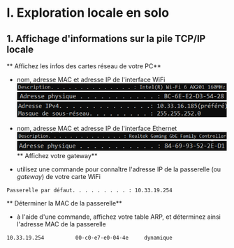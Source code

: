 # I. Exploration locale en solo
## 1. Affichage d'informations sur la pile TCP/IP locale
** Affichez les infos des cartes réseau de votre PC**
- nom, adresse MAC et adresse IP de l'interface WiFi
![NameWifi](./pics/NameWifi.png)
![MacWifi](./pics/MacWifi.png)
![AdressWifi](./pics/adresseIPWifi.png)
- nom, adresse MAC et adresse IP de l'interface Ethernet
![NameEther](./pics/NameEther.png)
![MacEther](./pics/MacEthernet.png)
** Affichez votre gateway**

- utilisez une commande pour connaître l'adresse IP de la passerelle (ou *gateway*) de votre carte WiFi
```
Passerelle par défaut. . . . . . . . . : 10.33.19.254
```
** Déterminer la MAC de la passerelle**

- à l'aide d'une commande, affichez votre table ARP, et déterminez ainsi l'adresse MAC de la passerelle
```
10.33.19.254          00-c0-e7-e0-04-4e     dynamique
```

